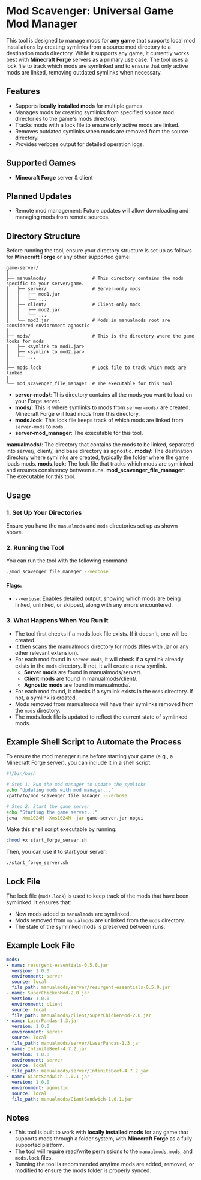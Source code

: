 # Mod Scavenger: Universal Game Mod Manager

This tool is designed to manage mods for **any game** that supports local mod installations by creating symlinks from a source mod directory to a destination mods directory. While it supports any game, it currently works best with **Minecraft Forge** servers as a primary use case. The tool uses a lock file to track which mods are symlinked and to ensure that only active mods are linked, removing outdated symlinks when necessary.

## Features

- Supports **locally installed mods** for multiple games. 
- Manages mods by creating symlinks from specified source mod directories to the game's mods directory.
- Tracks mods with a lock file to ensure only active mods are linked.
- Removes outdated symlinks when mods are removed from the source directory.
- Provides verbose output for detailed operation logs.

## Supported Games
- **Minecraft Forge** server & client

## Planned Updates

- Remote mod management: Future updates will allow downloading and managing mods from remote sources.

## Directory Structure

Before running the tool, ensure your directory structure is set up as follows for **Minecraft Forge** or any other supported game:

```
game-server/
│
├── manualmods/                 # This directory contains the mods specific to your server/game. 
│   ├── server/                 # Server-only mods
│   │   ├── mod1.jar
│   │   └── ...
│   ├── client/                 # Client-only mods
│   │   ├── mod2.jar
│   │   └── ...
│   └── mod3.jar                # Mods in manualmods root are considered enviornment agnostic
│
├── mods/                       # This is the directory where the game looks for mods
│   ├── <symlink to mod1.jar>
│   ├── <symlink to mod2.jar>
│   └── ...
│
├── mods.lock                   # Lock file to track which mods are linked
│
└── mod_scavenger_file_manager  # The executable for this tool

```

- **server-mods/**: This directory contains all the mods you want to load on your Forge server.
- **mods/**: This is where symlinks to mods from `server-mods/` are created. Minecraft Forge will load mods from this directory.
- **mods.lock**: This lock file keeps track of which mods are linked from `server-mods` to `mods`.
- **server-mod_manager**: The executable for this tool.

**manualmods/**: The directory that contains the mods to be linked, separated into server/, client/, and base directory as agnostic.
**mods/**: The destination directory where symlinks are created, typically the folder where the game loads mods.
**mods.lock**: The lock file that tracks which mods are symlinked and ensures consistency between runs.
**mod_scavenger_file_manager**: The executable for this tool.


## Usage

### 1. Set Up Your Directories

Ensure you have the `manualmods` and `mods` directories set up as shown above.

### 2. Running the Tool

You can run the tool with the following command:

```bash
./mod_scavenger_file_manager --verbose
```

#### Flags:

- `--verbose`: Enables detailed output, showing which mods are being linked, unlinked, or skipped, along with any errors encountered.

### 3. What Happens When You Run It

- The tool first checks if a mods.lock file exists. If it doesn't, one will be created.
- It then scans the manualmods directory for mods (files with .jar or any other relevant extension).
- For each mod found in `server-mods`, it will check if a symlink already exists in the `mods` directory. If not, it will create a new symlink.
  - **Server mods** are found in manualmods/server/.
  - **Client mods** are found in manualmods/client/.
  - **Agnostic mods** are found in manualmods/.
- For each mod found, it checks if a symlink exists in the `mods` directory. If not, a symlink is created.
- Mods removed from manualmods will have their symlinks removed from the `mods` directory.
- The mods.lock file is updated to reflect the current state of symlinked mods.

## Example Shell Script to Automate the Process

To ensure the mod manager runs before starting your game (e.g., a Minecraft Forge server), you can include it in a shell script:
 
```bash
#!/bin/bash

# Step 1: Run the mod manager to update the symlinks
echo "Updating mods with mod manager..."
/path/to/mod_scavenger_file_manager --verbose

# Step 2: Start the game server
echo "Starting the game server..."
java -Xmx1024M -Xms1024M -jar game-server.jar nogui

```

Make this shell script executable by running:

```bash
chmod +x start_forge_server.sh
```

Then, you can use it to start your server:

```bash
./start_forge_server.sh
```

## Lock File

The lock file (`mods.lock`) is used to keep track of the mods that have been symlinked. It ensures that:

- New mods added to `manualmods` are symlinked.
- Mods removed from `manualmods` are unlinked from the `mods` directory.
- The state of the symlinked mods is preserved between runs.

## Example Lock File

```yaml
mods:
- name: resurgent-essentials-0.5.0.jar
  version: 1.0.0
  environment: server
  source: local
  file_path: manualmods/server/resurgent-essentials-0.5.0.jar
- name: SuperChickenMod-2.0.jar
  version: 1.0.0
  environment: client
  source: local
  file_path: manualmods/client/SuperChickenMod-2.0.jar
- name: LaserPandas-1.3.jar
  version: 1.0.0
  environment: server
  source: local
  file_path: manualmods/server/LaserPandas-1.3.jar
- name: InfiniteBeef-4.7.2.jar
  version: 1.0.0
  environment: server
  source: local
  file_path: manualmods/server/InfiniteBeef-4.7.2.jar
- name: GiantSandwich-1.0.1.jar
  version: 1.0.0
  environment: agnostic
  source: local
  file_path: manualmods/GiantSandwich-1.0.1.jar
```

## Notes

- This tool is built to work with **locally installed mods** for any game that supports mods through a folder system, with **Minecraft Forge** as a fully supported platform.
- The tool will require read/write permissions to the `manualmods`, `mods`, and `mods.lock` files.
- Running the tool is recommended anytime mods are added, removed, or modified to ensure the mods folder is properly synced.


